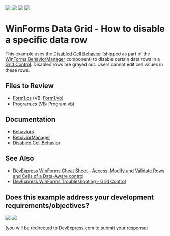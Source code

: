 <!-- default badges list -->
![](https://img.shields.io/endpoint?url=https://codecentral.devexpress.com/api/v1/VersionRange/128627265/24.2.1%2B)
[![](https://img.shields.io/badge/Open_in_DevExpress_Support_Center-FF7200?style=flat-square&logo=DevExpress&logoColor=white)](https://supportcenter.devexpress.com/ticket/details/E2055)
[![](https://img.shields.io/badge/📖_How_to_use_DevExpress_Examples-e9f6fc?style=flat-square)](https://docs.devexpress.com/GeneralInformation/403183)
[![](https://img.shields.io/badge/💬_Leave_Feedback-feecdd?style=flat-square)](#does-this-example-address-your-development-requirementsobjectives)
<!-- default badges end -->

# WinForms Data Grid - How to disable a specific data row

This example uses the [Disabled Cell Behavior](https://docs.devexpress.com/WindowsForms/401146/common-features/behaviors/disabled-cell-behavior) (shipped as part of the [WinForms BehaviorManager](https://docs.devexpress.com/WindowsForms/DevExpress.Utils.Behaviors.BehaviorManager) component) to disable certain data rows in a [Grid Control](https://docs.devexpress.com/WindowsForms/DevExpress.XtraGrid.GridControl). Disabled rows are grayed out. Users cannot edit cell values in these rows.


<!-- default file list -->
## Files to Review

* [Form1.cs](./CS/WindowsApplication1/Form1.cs) (VB: [Form1.vb](./VB/WindowsApplication1/Form1.vb))
* [Program.cs](./CS/WindowsApplication1/Program.cs) (VB: [Program.vb](./VB/WindowsApplication1/Program.vb))
<!-- default file list end -->

## Documentation

* [Behaviors](https://docs.devexpress.com/WindowsForms/117235/common-features/behaviors)
* [BehaviorManager](https://docs.devexpress.com/WindowsForms/DevExpress.Utils.Behaviors.BehaviorManager)
* [Disabled Cell Behavior](https://docs.devexpress.com/WindowsForms/401146/common-features/behaviors/disabled-cell-behavior)


## See Also

* [DevExpress WinForms Cheat Sheet - Access, Modify and Validate Rows and Cells of a Data-Aware control](https://go.devexpress.com/CheatSheets_WinForms_Examples_T904183.aspx)
* [DevExpress WinForms Troubleshooting - Grid Control](https://go.devexpress.com/CheatSheets_WinForms_Examples_T934742.aspx)
<!-- feedback -->
## Does this example address your development requirements/objectives?

[<img src="https://www.devexpress.com/support/examples/i/yes-button.svg"/>](https://www.devexpress.com/support/examples/survey.xml?utm_source=github&utm_campaign=winforms-grid-disable-data-row&~~~was_helpful=yes) [<img src="https://www.devexpress.com/support/examples/i/no-button.svg"/>](https://www.devexpress.com/support/examples/survey.xml?utm_source=github&utm_campaign=winforms-grid-disable-data-row&~~~was_helpful=no)

(you will be redirected to DevExpress.com to submit your response)
<!-- feedback end -->
